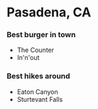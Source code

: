 # Pasadena, CA

### Best burger in town
- The Counter
- In'n'out

### Best hikes around
- Eaton Canyon
- Sturtevant Falls
